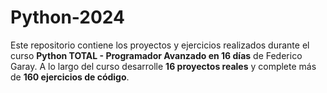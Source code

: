 # Python-2024
Este repositorio contiene los proyectos y ejercicios realizados durante el curso **Python TOTAL - Programador Avanzado en 16 días** de Federico Garay. A lo largo del curso desarrolle **16 proyectos reales** y complete más de **160 ejercicios de código**. 
